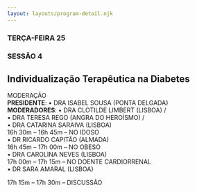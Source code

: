 ```yaml
---
layout: layouts/program-detail.njk
---
```

### TERÇA-FEIRA 25    
### SESSÃO 4
## Individualização Terapêutica na Diabetes  
MODERAÇÃO  
**PRESIDENTE**: • DRA ISABEL SOUSA (PONTA DELGADA)   
**MODERADORES**: • DRA CLOTILDE LIMBERT (LISBOA) /  
• DRA TERESA REGO (ANGRA DO HEROÍSMO) /   
• DRA CATARINA SARAIVA (LISBOA)  
16h 30m – 16h 45m – NO IDOSO  
• DR RICARDO CAPITÃO (ALMADA)  
16h 45m – 17h 00m – NO OBESO  
• DRA CAROLINA NEVES (LISBOA)  
17h 00m – 17h 15m – NO DOENTE CARDIORRENAL   
• DR SARA AMARAL (LISBOA)  

17h 15m – 17h 30m – DISCUSSÃO
